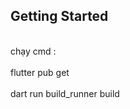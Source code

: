 ## Getting Started

<br>chạy cmd :</br>
<br> flutter pub get </br>
<br> dart run build_runner build </br>

